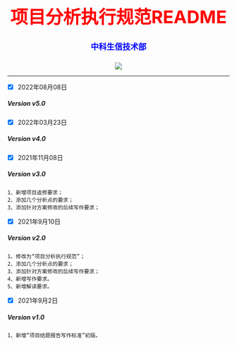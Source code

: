 <div align='center' >
  <body>
    <h1 style="color:red;font-size:40px;">项目分析执行规范README</h1>
    <h4 style="color:blue;font-size:18px;">中科生信技术部</h4>
  </body>
</div>

<p align="center">
  <a href="https://github.com/zhongkeshengxin/Writing_standards_Report"><img src="https://img.shields.io/badge/zhongkeshengxin-v5.0.0-4BC51D.svg?style=flat"></a>
<!---
<a href="https://travis-ci.org/onevcat/Kingfisher"><img src="https://img.shields.io/travis/onevcat/Kingfisher/master.svg"></a>
<a href="https://swift.org/package-manager/"><img src="https://img.shields.io/badge/SPM-ready-orange.svg"></a>
<a href="http://onevcat.github.io/Kingfisher/"><img src="https://img.shields.io/cocoapods/v/Kingfisher.svg?style=flat"></a>
<a href="https://raw.githubusercontent.com/onevcat/Kingfisher/master/LICENSE"><img src="https://img.shields.io/cocoapods/l/Kingfisher.svg?style=flat"></a>
<a href="http://onevcat.github.io/Kingfisher/"><img src="https://img.shields.io/cocoapods/p/Kingfisher.svg?style=flat"></a>
<a href="https://codebeat.co/projects/github-com-onevcat-kingfisher"><img alt="codebeat badge" src="https://codebeat.co/assets/svg/badges/A-398b39-669406e9e1b136187b91af587d4092b0160370f271f66a651f444b990c2730e9.svg" /></a>
--->
</p>

---
- [x] 2022年08月08日
##### Version v5.0

- [x] 2022年03月23日
##### Version v4.0

- [x] 2021年11月08日
##### Version v3.0
```
1、新增项目返修要求；
2、添加几个分析点的要求；
3、添加针对方案修改的后续写作要求；
```

- [x] 2021年9月10日
##### Version v2.0
```
1、修改为“项目分析执行规范”；
2、添加几个分析点的要求；
3、添加针对方案修改的后续写作要求；
4、新增写作要求。
5、新增解读要求。
```

- [x] 2021年9月2日
##### Version v1.0
```
1、新增“项目结题报告写作标准”初版。
```
